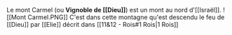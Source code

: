 Le mont Carmel (ou **Vignoble de [[Dieu]]**) est un mont au nord d'[[Israël]].
![[Mont Carmel.PNG]]
C'est dans cette montagne qu'est descendu le feu de [[Dieu]] par [[Elie]] décrit dans [[11&12 - Rois#1 Rois|1 Rois]]